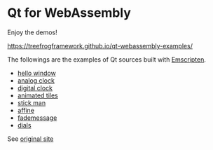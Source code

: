 Qt for WebAssembly
==================

Enjoy the demos!

https://treefrogframework.github.io/qt-webassembly-examples/

The followings are the examples of Qt sources built with [Emscripten](https://emscripten.org/).

 * [hello window](https://treefrogframework.github.io/qt-webassembly-examples/hellowindow/)
 * [analog clock](https://treefrogframework.github.io/qt-webassembly-examples/analogclock/)
 * [digital clock](https://treefrogframework.github.io/qt-webassembly-examples/digitalclock/)
 * [animated tiles](https://treefrogframework.github.io/qt-webassembly-examples/animatedtiles/)
 * [stick man](https://treefrogframework.github.io/qt-webassembly-examples/stickman/)
 * [affine](https://treefrogframework.github.io/qt-webassembly-examples/affine/)
 * [fademessage](https://treefrogframework.github.io/qt-webassembly-examples/fademessage/)
 * [dials](https://treefrogframework.github.io/qt-webassembly-examples/dials/)


See [original site <i class="fas fa-external-link-alt"></i>](https://doc.qt.io/qt-5/qtexamplesandtutorials.html)